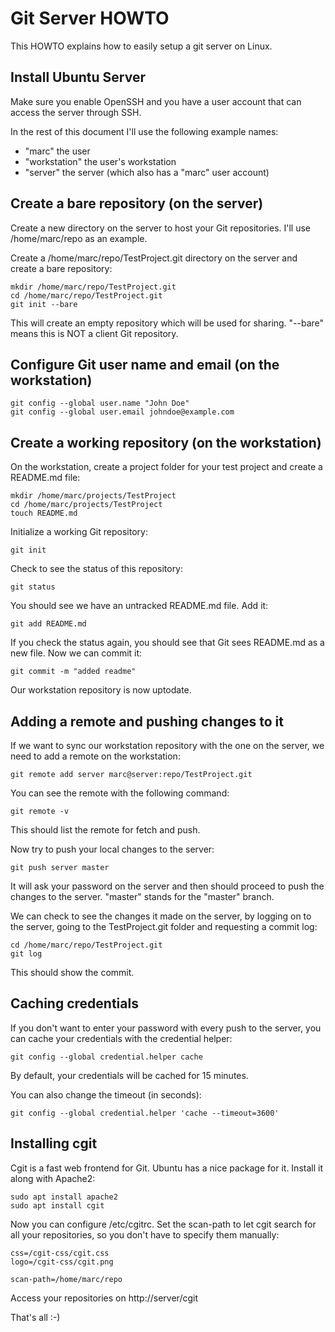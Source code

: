 # Git Server HOWTO

This HOWTO explains how to easily setup a git server on Linux.

## Install Ubuntu Server

Make sure you enable OpenSSH and you have a user account that can access
the server through SSH.

In the rest of this document I'll use the following example names:
- "marc" the user
- "workstation" the user's workstation
- "server" the server (which also has a "marc" user account)

## Create a bare repository (on the server)

Create a new directory on the server to host your Git repositories. I'll use
/home/marc/repo as an example.

Create a /home/marc/repo/TestProject.git directory on the server and create
a bare repository:

    mkdir /home/marc/repo/TestProject.git
    cd /home/marc/repo/TestProject.git
    git init --bare

This will create an empty repository which will be used for sharing. "--bare"
means this is NOT a client Git repository.

## Configure Git user name and email (on the workstation)

    git config --global user.name "John Doe"
    git config --global user.email johndoe@example.com

## Create a working repository (on the workstation)

On the workstation, create a project folder for your test project and create a README.md
file:

    mkdir /home/marc/projects/TestProject
    cd /home/marc/projects/TestProject
    touch README.md

Initialize a working Git repository:

    git init

Check to see the status of this repository:

    git status

You should see we have an untracked README.md file. Add it:

    git add README.md

If you check the status again, you should see that Git sees README.md as a new file. Now we
can commit it:

    git commit -m "added readme"

Our workstation repository is now uptodate.

## Adding a remote and pushing changes to it

If we want to sync our workstation repository with the one on the server, we need to add
a remote on the workstation:

    git remote add server marc@server:repo/TestProject.git

You can see the remote with the following command:

    git remote -v

This should list the remote for fetch and push.

Now try to push your local changes to the server:

    git push server master

It will ask your password on the server and then should proceed to push the changes to the
server. "master" stands for the "master" branch.

We can check to see the changes it made on the server, by logging on to the server, going
to the TestProject.git folder and requesting a commit log:

    cd /home/marc/repo/TestProject.git
    git log

This should show the commit.

## Caching credentials

If you don't want to enter your password with every push to the server, you can cache
your credentials with the credential helper:

    git config --global credential.helper cache

By default, your credentials will be cached for 15 minutes.

You can also change the timeout (in seconds):

    git config --global credential.helper 'cache --timeout=3600'

## Installing cgit

Cgit is a fast web frontend for Git. Ubuntu has a nice package for it. Install it along
with Apache2:

    sudo apt install apache2 
    sudo apt install cgit

Now you can configure /etc/cgitrc. Set the scan-path to let cgit search for all your
repositories, so you don't have to specify them manually:

    css=/cgit-css/cgit.css
    logo=/cgit-css/cgit.png

    scan-path=/home/marc/repo

Access your repositories on http://server/cgit


That's all :-)